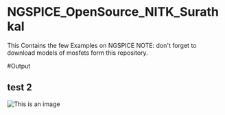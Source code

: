 # NGSPICE_OpenSource_NITK_Surathkal
This Contains the few Examples on NGSPICE 
NOTE: don't forget to download models of mosfets form this repository. 

#Output

## test 2


![This is an image](https://myoctocat.com/assets/images/base-octocat.svg)
